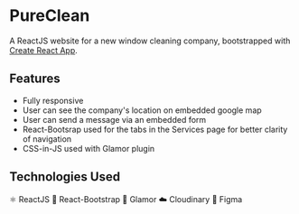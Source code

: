 # PureClean

A ReactJS website for a new window cleaning company, bootstrapped with [Create React App](https://github.com/facebook/create-react-app).

## Features

- Fully responsive
- User can see the company's location on embedded google map
- User can send a message via an embedded form
- React-Bootsrap used for the tabs in the Services page for better clarity of navigation
- CSS-in-JS used with Glamor plugin


## Technologies Used

⚛ ReactJS
👢 React-Bootstrap
💅 Glamor
☁️ Cloudinary
🎨 Figma

